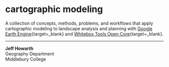 # __cartographic modeling__  

A collection of concepts, methods, problems, and workflows that apply cartographic modeling to landscape analysis and planning with [Google Earth Engine][gee]{target=_blank} and [Whitebox Tools Open Core][wb]{target=_blank}.      

--- 

__Jeff Howarth__  
Geography Department  
Middlebury College

[gee]: https://earthengine.google.com/
[wb]: https://www.whiteboxgeo.com/geospatial-software/
